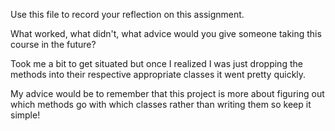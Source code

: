 Use this file to record your reflection on this assignment. 

What worked, what didn't, what advice would you give someone taking this course in the future?

Took me a bit to get situated but once I realized I was just dropping the methods into their respective appropriate classes it went pretty quickly. 

My advice would be to remember that this project is more about figuring out which methods go with which classes rather than writing them so keep it simple!
